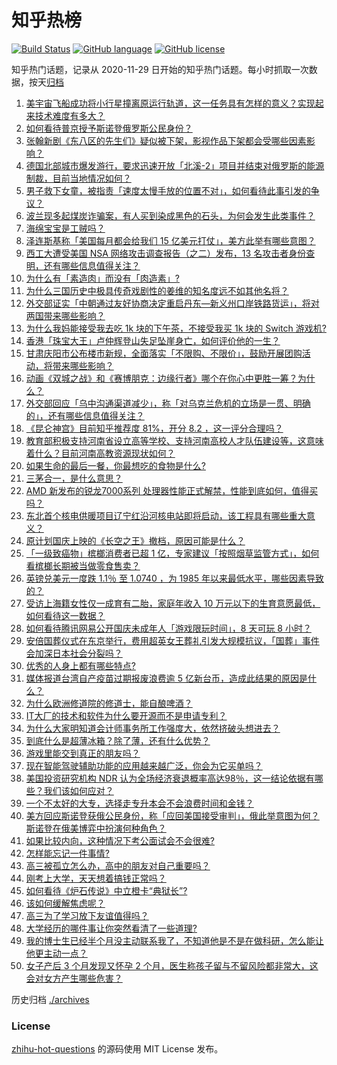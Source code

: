 # 知乎热榜
[![Build Status](https://github.com/ToWeLong/zhihu-hot-questions/workflows/CI/badge.svg)](https://github.com/ToWeLong/zhihu-hot-questions/actions)
[![GitHub language](https://img.shields.io/badge/language-golang-orange.svg)](https://golang.org/)
[![GitHub license](https://img.shields.io/github/license/ToWeLong/zhihu-hot-questions)](https://github.com/ToWeLong/zhihu-hot-questions/blob/main/LICENSE)

知乎热门话题，记录从 2020-11-29 日开始的知乎热门话题。每小时抓取一次数据，按天[归档](./archives)

<!-- BEGIN -->

1. [美宇宙飞船成功将小行星撞离原运行轨道，这一任务具有怎样的意义？实现起来技术难度有多大？](https://www.zhihu.com/question/555779002)
1. [如何看待普京授予斯诺登俄罗斯公民身份？](https://www.zhihu.com/question/555765852)
1. [张翰新剧《东八区的先生们》疑似被下架，影视作品下架都会受哪些因素影响？](https://www.zhihu.com/question/555747139)
1. [德国北部城市爆发游行，要求迅速开放「北溪-2」项目并结束对俄罗斯的能源制裁，目前当地情况如何？](https://www.zhihu.com/question/555662232)
1. [男子救下女童，被指责「速度太慢手放的位置不对」，如何看待此事引发的争议？](https://www.zhihu.com/question/555772105)
1. [波兰现多起煤炭诈骗案，有人买到染成黑色的石头，为何会发生此类事件？](https://www.zhihu.com/question/555702554)
1. [海绵宝宝是工贼吗？](https://www.zhihu.com/question/520238344)
1. [泽连斯基称「美国每月都会给我们 15 亿美元打仗」，美方此举有哪些意图？](https://www.zhihu.com/question/555716255)
1. [西工大遭受美国 NSA 网络攻击调查报告（之二）发布，13 名攻击者身份查明，还有哪些信息值得关注？](https://www.zhihu.com/question/555864991)
1. [为什么有「素造肉」而没有「肉造素」?](https://www.zhihu.com/question/508916896)
1. [为什么三国历史中极具传奇戏剧性的姜维的知名度远不如其他名将？](https://www.zhihu.com/question/45152282)
1. [外交部证实「中朝通过友好协商决定重启丹东—新义州口岸铁路货运」，将对两国带来哪些影响？](https://www.zhihu.com/question/555692544)
1. [为什么我妈能接受我去吃 1k 块的下午茶，不接受我买 1k 块的 Switch 游戏机?](https://www.zhihu.com/question/542070763)
1. [香港「珠宝大王」卢仲辉登山失足坠崖身亡，如何评价他的一生？](https://www.zhihu.com/question/555682845)
1. [甘肃庆阳市公布楼市新规，全面落实「不限购、不限价」，鼓励开展团购活动，将带来哪些影响？](https://www.zhihu.com/question/555717122)
1. [动画《双城之战》和《赛博朋克：边缘行者》哪个在你心中更胜一筹？为什么？](https://www.zhihu.com/question/554368773)
1. [外交部回应「乌中沟通渠道减少」，称「对乌克兰危机的立场是一贯、明确的」，还有哪些信息值得关注？](https://www.zhihu.com/question/555742309)
1. [《昆仑神宫》目前知乎推荐度 81%，开分 8.2 ，这一评分合理吗？](https://www.zhihu.com/question/554978215)
1. [教育部积极支持河南省设立高等学校、支持河南高校人才队伍建设等，这意味着什么？目前河南高教资源现状如何？](https://www.zhihu.com/question/555790575)
1. [如果生命的最后一餐，你最想吃的食物是什么?](https://www.zhihu.com/question/555496148)
1. [三茅合一，是什么意思？](https://www.zhihu.com/question/491033481)
1. [AMD 新发布的锐龙7000系列 处理器性能正式解禁，性能到底如何，值得买吗？](https://www.zhihu.com/question/555744031)
1. [东北首个核电供暖项目辽宁红沿河核电站即将启动，该工程具有哪些重大意义？](https://www.zhihu.com/question/555684267)
1. [原计划国庆上映的《长空之王》撤档，原因可能是什么？](https://www.zhihu.com/question/555800883)
1. [「一级致癌物」槟榔消费者已超 1 亿，专家建议「按照烟草监管方式」，如何看槟榔长期被当做零食售卖？](https://www.zhihu.com/question/554650031)
1. [英镑兑美元一度跌 1.1％ 至 1.0740 ，为 1985 年以来最低水平，哪些因素导致的？](https://www.zhihu.com/question/555588449)
1. [受访上海籍女性仅一成育有二胎，家庭年收入 10 万元以下的生育意愿最低，如何看待这一数据？](https://www.zhihu.com/question/555625977)
1. [如何看待腾讯网易公开国庆未成年人「游戏限玩时间」，8 天可玩 8 小时？](https://www.zhihu.com/question/555675087)
1. [安倍国葬仪式在东京举行，费用超英女王葬礼引发大规模抗议，「国葬」事件会加深日本社会分裂吗？](https://www.zhihu.com/question/555676671)
1. [优秀的人身上都有哪些特点?](https://www.zhihu.com/question/342616380)
1. [媒体报道台湾自产疫苗过期报废浪费逾 5 亿新台币，造成此结果的原因是什么？](https://www.zhihu.com/question/555621787)
1. [为什么欧洲修道院的修道士，能自酿啤酒？](https://www.zhihu.com/question/24134928)
1. [IT大厂的技术和软件为什么要开源而不是申请专利？](https://www.zhihu.com/question/554249983)
1. [为什么大家明知道会计师事务所工作强度大，依然挤破头想进去？](https://www.zhihu.com/question/554789431)
1. [到底什么是超薄冰箱？除了薄，还有什么优势？](https://www.zhihu.com/question/555653367)
1. [游戏里能交到真正的朋友吗？](https://www.zhihu.com/question/555840830)
1. [现在智能驾驶辅助功能的应用越来越广泛，你会为它买单吗？](https://www.zhihu.com/question/555527763)
1. [美国投资研究机构 NDR 认为全场经济衰退概率高达98％，这一结论依据有哪些？我们该如何应对？](https://www.zhihu.com/question/555825857)
1. [一个不太好的大专，选择走专升本会不会浪费时间和金钱？](https://www.zhihu.com/question/555286130)
1. [美方回应斯诺登获俄公民身份，称「应回美国接受审判」，俄此举意图为何？斯诺登在俄美博弈中扮演何种角色？](https://www.zhihu.com/question/555766121)
1. [如果比较内向，这种情况下考公面试会不会很难?](https://www.zhihu.com/question/549081606)
1. [怎样能忘记一件事情?](https://www.zhihu.com/question/555874806)
1. [高三被孤立怎么办，高中的朋友对自己重要吗？](https://www.zhihu.com/question/555509782)
1. [刚考上大学，天天想着搞钱正常吗？](https://www.zhihu.com/question/549299275)
1. [如何看待《炉石传说》中立橙卡“典狱长”?](https://www.zhihu.com/question/555048835)
1. [该如何缓解焦虑呢？](https://www.zhihu.com/question/555525084)
1. [高三为了学习放下友谊值得吗？](https://www.zhihu.com/question/554980635)
1. [大学经历的哪件事让你突然看清了一些道理?](https://www.zhihu.com/question/63596372)
1. [我的博士生已经半个月没主动联系我了，不知道他是不是在做科研，怎么能让他更主动一点？](https://www.zhihu.com/question/549989731)
1. [女子产后 3 个月发现又怀孕 2 个月，医生称孩子留与不留风险都非常大，这会对女方产生哪些危害？](https://www.zhihu.com/question/555700157)

<!-- END -->

历史归档 [./archives](./archives)


### License
[zhihu-hot-questions](https://github.com/towelong/zhihu-hot-questions) 的源码使用 MIT License 发布。
